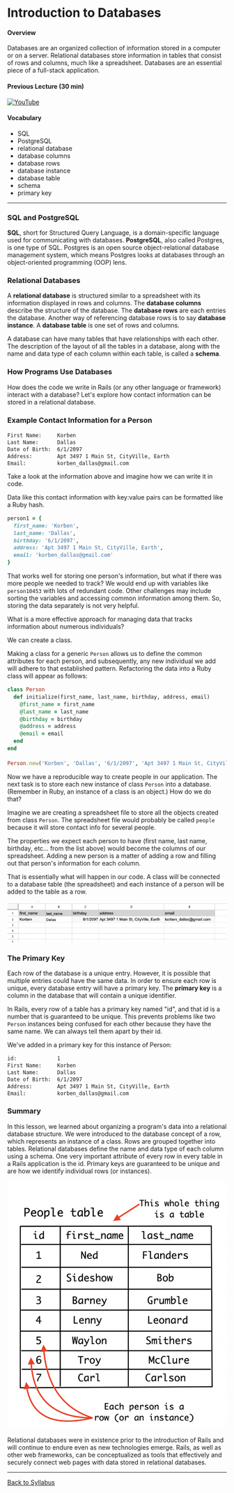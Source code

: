 # Introduction to Databases

#### Overview

Databases are an organized collection of information stored in a computer or on a server. Relational databases store information in tables that consist of rows and columns, much like a spreadsheet. Databases are an essential piece of a full-stack application.

#### Previous Lecture (30 min)

[![YouTube](http://img.youtube.com/vi/bFWhgElRggE/0.jpg)](https://www.youtube.com/watch?v=bFWhgElRggE)

#### Vocabulary

- SQL
- PostgreSQL
- relational database
- database columns
- database rows
- database instance
- database table
- schema
- primary key

---

### SQL and PostgreSQL

**SQL**, short for Structured Query Language, is a domain-specific language used for communicating with databases. **PostgreSQL**, also called Postgres, is one type of SQL. Postgres is an open source object-relational database management system, which means Postgres looks at databases through an object-oriented programming (OOP) lens.

### Relational Databases

A **relational database** is structured similar to a spreadsheet with its information displayed in rows and columns. The **database columns** describe the structure of the database. The **database rows** are each entries the database. Another way of referencing database rows is to say **database instance**. A **database table** is one set of rows and columns.

A database can have many tables that have relationships with each other. The description of the layout of all the tables in a database, along with the name and data type of each column within each table, is called a **schema**.

### How Programs Use Databases

How does the code we write in Rails (or any other language or framework) interact with a database? Let's explore how contact information can be stored in a relational database.

### Example Contact Information for a Person

```
First Name:     Korben
Last Name:      Dallas
Date of Birth:  6/1/2097
Address:        Apt 3497 1 Main St, CityVille, Earth
Email:          korben_dallas@gmail.com
```

Take a look at the information above and imagine how we can write it in code.

Data like this contact information with key:value pairs can be formatted like a Ruby hash.

```ruby
person1 = {
  first_name: 'Korben',
  last_name: 'Dallas',
  birthday: '6/1/2097',
  address: 'Apt 3497 1 Main St, CityVille, Earth',
  email: 'korben_dallas@gmail.com'
}
```

That works well for storing one person's information, but what if there was more people we needed to track? We would end up with variables like `person10453` with lots of redundant code. Other challenges may include sorting the variables and accessing common information among them. So, storing the data separately is not very helpful.

What is a more effective approach for managing data that tracks information about numerous individuals?

We can create a class.

Making a class for a generic `Person` allows us to define the common attributes for each person, and subsequently, any new individual we add will adhere to that established pattern. Refactoring the data into a Ruby class will appear as follows:

```ruby
class Person
  def initialize(first_name, last_name, birthday, address, email)
    @first_name = first_name
    @last_name = last_name
    @birthday = birthday
    @address = address
    @email = email
  end
end

Person.new('Korben', 'Dallas', '6/1/2097', 'Apt 3497 1 Main St, CityVille, Earth', 'korben_dallas@gmail.com')
```

Now we have a reproducible way to create people in our application. The next task is to store each new instance of class `Person` into a database. (Remember in Ruby, an instance of a class is an object.) How do we do that?

Imagine we are creating a spreadsheet file to store all the objects created from class `Person`. The spreadsheet file would probably be called `people` because it will store contact info for several people.

The properties we expect each person to have (first name, last name, birthday, etc... from the list above) would become the columns of our spreadsheet. Adding a new person is a matter of adding a row and filling out that person's information for each column.

That is essentially what will happen in our code. A class will be connected to a database table (the spreadsheet) and each instance of a person will be added to the table as a row.

![spreadsheet](./assets/spreadsheet.png)

### The Primary Key

Each row of the database is a unique entry. However, it is possible that multiple entries could have the same data. In order to ensure each row is unique, every database entry will have a primary key. The **primary key** is a column in the database that will contain a unique identifier.

In Rails, every row of a table has a primary key named "id", and that id is a number that is guaranteed to be unique. This prevents problems like two `Person` instances being confused for each other because they have the same name. We can always tell them apart by their id.

We've added in a primary key for this instance of Person:

```
id:             1
First Name:     Korben
Last Name:      Dallas
Date of Birth:  6/1/2097
Address:        Apt 3497 1 Main St, CityVille, Earth
Email:          korben_dallas@gmail.com
```

### Summary

In this lesson, we learned about organizing a program's data into a relational database structure. We were introduced to the database concept of a row, which represents an instance of a class. Rows are grouped together into tables. Relational databases define the name and data type of each column using a schema. One very important attribute of every row in every table in a Rails application is the id. Primary keys are guaranteed to be unique and are how we identify individual rows (or instances).

![table](./assets/table.png)

Relational databases were in existence prior to the introduction of Rails and will continue to endure even as new technologies emerge. Rails, as well as other web frameworks, can be conceptualized as tools that effectively and securely connect web pages with data stored in relational databases.

---

[Back to Syllabus](../README.md#unit-five-intro-to-postgres-and-ruby-on-rails-models)
